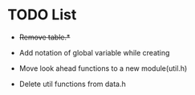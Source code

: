 # TODO List

+ ~~Remove table.*~~

+ Add notation of global variable while creating

+ Move look ahead functions to a new module(util.h)

+ Delete util functions from data.h